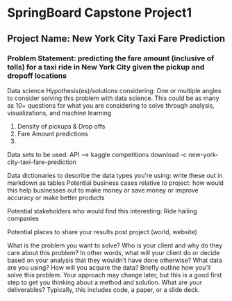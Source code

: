 # SpringBoard Capstone Project1

## Project Name: New York City Taxi Fare Prediction

### Problem Statement: predicting the fare amount (inclusive of tolls) for a taxi ride in New York City given the pickup and dropoff locations

Data science Hypothesis(es)/solutions considering: One or multiple angles to consider solving this problem with data science. This could be as many as 10+ questions for what you are considering to solve through analysis, visualizations, and machine learning

1) Density of pickups & Drop offs
2) Fare Amount predictions
3) 

Data sets to be used: API --> kaggle competitions download -c new-york-city-taxi-fare-prediction

Data dictionaries to describe the data types you're using: write these out in markdown as tables
Potential business cases relative to project: how would this help businesses out to make money or save money or improve accuracy or make better products

Potential stakeholders who would find this interesting: Ride hailing companies

Potential places to share your results post project (world, website)

What is the problem you want to solve?
Who is your client and why do they care about this problem? In other words, what will your client do or decide based on your analysis that they wouldn’t have done otherwise?
What data are you using? How will you acquire the data?
Briefly outline how you’ll solve this problem. Your approach may change later, but this is a good first step to get you thinking about a method and solution.
What are your deliverables? Typically, this includes code, a paper, or a slide deck.
